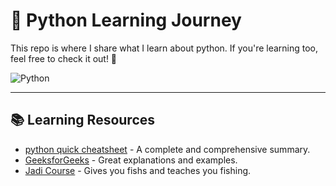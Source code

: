 # 🚀 Python Learning Journey
This repo is where I share what I learn about python. If you're learning too, feel free to check it out! 🚀

![Python](https://img.shields.io/badge/python-3670A0?style=for-the-badge&logo=python&logoColor=ffdd54)  

---

## 📚 Learning Resources
- [python quick cheatsheet](https://quickref.me/python) - A complete and comprehensive summary.
- [GeeksforGeeks](https://www.geeksforgeeks.org/python/python-programming-language-tutorial/) - Great explanations and examples.
- [Jadi Course]([https://youtube.com/playlist?list=PLTEzTFAAzxQ5iUo9xD-5HlM-stLDyidpg&si=lbYlPdJuJrHDh2GS](https://maktabkhooneh.org/course/%D8%A2%D9%85%D9%88%D8%B2%D8%B4-%D8%A8%D8%B1%D9%86%D8%A7%D9%85%D9%87-%D9%86%D9%88%DB%8C%D8%B3%DB%8C-%D8%A8%D8%A7-%D9%BE%D8%A7%DB%8C%D8%AA%D9%88%D9%86-%D9%85%D9%82%D8%AF%D9%85%D8%A7%D8%AA%DB%8C-mk346/)) - Gives you fishs and teaches you fishing.
